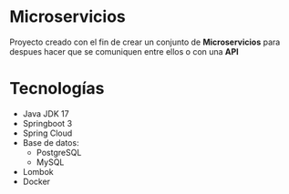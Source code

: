 # Microservicios

Proyecto creado con el fin de crear un conjunto de **Microservicios** para despues hacer que se comuniquen entre ellos o con una **API**

# Tecnologías

- Java JDK 17
- Springboot 3
- Spring Cloud
- Base de datos:
  - PostgreSQL
  - MySQL
- Lombok
- Docker
